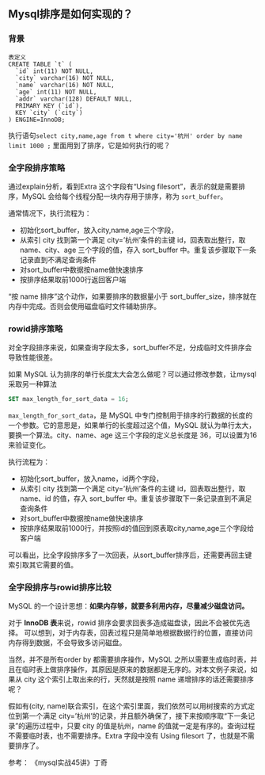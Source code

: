 ## Mysql排序是如何实现的？

### 背景

```
表定义
CREATE TABLE `t` (
  `id` int(11) NOT NULL,
  `city` varchar(16) NOT NULL,
  `name` varchar(16) NOT NULL,
  `age` int(11) NOT NULL,
  `addr` varchar(128) DEFAULT NULL,
  PRIMARY KEY (`id`),
  KEY `city` (`city`)
) ENGINE=InnoDB;
```

执行语句`select city,name,age from t where city='杭州' order by name limit 1000 ;` 里面用到了排序，它是如何执行的呢？

### 全字段排序策略

通过explain分析，看到Extra 这个字段有“Using filesort”，表示的就是需要排序，MySQL 会给每个线程分配一块内存用于排序，称为 `sort_buffer`。

通常情况下，执行流程为：

- 初始化sort_buffer，放入city,name,age三个字段，
- 从索引 city 找到第一个满足 city=’杭州’条件的主键 id，回表取出整行，取 name、city、age 三个字段的值，存入 sort_buffer 中。重复该步骤取下一条记录直到不满足查询条件
- 对sort_buffer中数据按name做快速排序
- 按排序结果取前1000行返回客户端

“按 name 排序”这个动作，如果要排序的数据量小于 sort_buffer_size，排序就在内存中完成。否则会使用磁盘临时文件辅助排序。

### rowid排序策略

对全字段排序来说，如果查询字段太多，sort_buffer不足，分成临时文件排序会导致性能很差。

如果 MySQL 认为排序的单行长度太大会怎么做呢？可以通过修改参数，让mysql采取另一种算法

```sql
SET max_length_for_sort_data = 16;
```

`max_length_for_sort_data`，是 MySQL 中专门控制用于排序的行数据的长度的一个参数。它的意思是，如果单行的长度超过这个值，MySQL 就认为单行太大，要换一个算法。city、name、age 这三个字段的定义总长度是 36，可以设置为16来验证变化。

执行流程为：

- 初始化sort_buffer，放入name，id两个字段，
- 从索引 city 找到第一个满足 city=’杭州’条件的主键 id，回表取出整行，取 name、id 的值，存入 sort_buffer 中。重复该步骤取下一条记录直到不满足查询条件
- 对sort_buffer中数据按name做快速排序
- 按排序结果取前1000行，并按照id的值回到原表取city,name,age三个字段给客户端

可以看出，比全字段排序多了一次回表，从sort_buffer排序后，还需要再回主键索引取其它需要的值。

### 全字段排序与rowid排序比较

MySQL 的一个设计思想：**如果内存够，就要多利用内存，尽量减少磁盘访问。**

对于 **InnoDB 表**来说，rowid 排序会要求回表多造成磁盘读，因此不会被优先选择。
可以想到，对于内存表，回表过程只是简单地根据数据行的位置，直接访问内存得到数据，不会导致多访问磁盘。

当然，并不是所有order by 都需要排序操作，MySQL 之所以需要生成临时表，并且在临时表上做排序操作，其原因是原来的数据都是无序的。对本文例子来说，如果从 city 这个索引上取出来的行，天然就是按照 name 递增排序的话还需要排序呢？

假如有(city, name)联合索引，在这个索引里面，我们依然可以用树搜索的方式定位到第一个满足 city=’杭州’的记录，并且额外确保了，接下来按顺序取“下一条记录”的遍历过程中，只要 city 的值是杭州，name 的值就一定是有序的。查询过程不需要临时表，也不需要排序。Extra 字段中没有 Using filesort 了，也就是不需要排序了。



参考：
《mysql实战45讲》丁奇